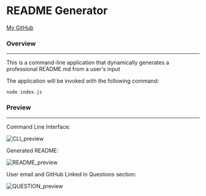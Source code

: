 # README Generator

[My GitHub](https://github.com/asharma1398)

### Overview 
***

This is a command-line application that dynamically generates a professional README.md from a user's input

The application will be invoked with the following command:

    node index.js

### Preview 
***

Command Line Interface:

![CLI_preview](assets/CLI_preview.gif)

Generated README:

![README_preview](assets/README_preview.gif)

User email and GitHub Linked in Questions section:

![QUESTION_preview](assets/QUESTION_preview.gif)